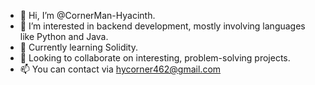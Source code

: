 - 👋 Hi, I’m @CornerMan-Hyacinth.
- 👀 I’m interested in backend development, mostly involving languages like Python and Java.
- 🌱 Currently learning Solidity.
- 💞️ Looking to collaborate on interesting, problem-solving projects.
- 📫 You can contact via hycorner462@gmail.com

<!---
CornerMan-Hyacinth/CornerMan-Hyacinth is a ✨ special ✨ repository because its `README.md` (this file) appears on your GitHub profile.
You can click the Preview link to take a look at your changes.
--->
